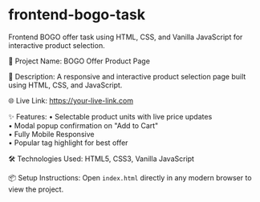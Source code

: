 # frontend-bogo-task
Frontend BOGO offer task using HTML, CSS, and Vanilla JavaScript for interactive product selection.


📌 Project Name: BOGO Offer Product Page

🧾 Description:
A responsive and interactive product selection page built using HTML, CSS, and JavaScript.

🌐 Live Link: https://your-live-link.com

✨ Features:
• Selectable product units with live price updates  
• Modal popup confirmation on "Add to Cart"  
• Fully Mobile Responsive  
• Popular tag highlight for best offer  

🛠 Technologies Used:
HTML5, CSS3, Vanilla JavaScript

📦 Setup Instructions:
Open `index.html` directly in any modern browser to view the project.
